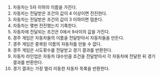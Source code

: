 1. 자동차는 5자 이하의 이름을 가진다.
2. 자동차는 전달받은 조건의 값이 4 이상이면 전진한다.
3. 자동차는 전달받은 조건의 값이 3 이하이면 멈춘다.
4. 자동차는 몇번 전진했는지 기록한다.
5. 자동차에 전달되는 조건은 0에서 9사이의 값을 가진다.
6. 경주 게임은 자동차들의 이름을 전달받아서 자동차들을 만든다.
7. 경주 게임은 중복된 이름의 자동차를 만들 수 없다.
8. 경주 게임은 시도횟수를 전달받고 경기 결과를 반환한다.
9. 자동차 라인업은 자동차 대수만큼 조건을 전달받아서 각 자동차에 전달한 뒤 경기 결과를 반환한다.
10. 경기 결과는 가장 멀리 이동한 자동차 목록을 반환한다.
